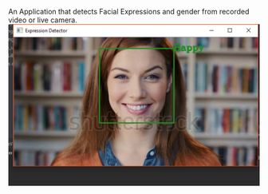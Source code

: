   An Application that detects Facial Expressions and gender from recorded video or live camera.
![alt text](https://github.com/3bsalam/-Gender-and-Facial-Expression-Recognition/blob/master/run.PNG?raw=true?raw=true)
